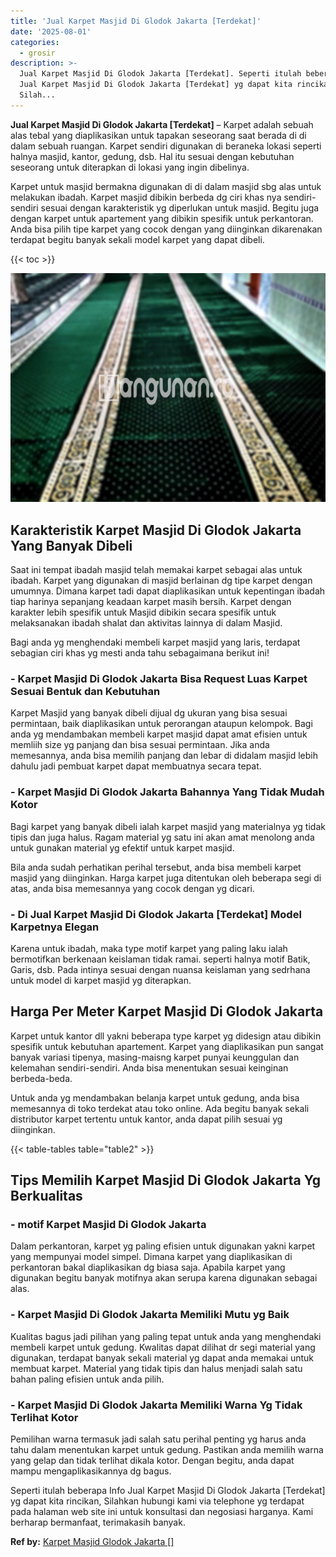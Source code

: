 ```yaml
---
title: 'Jual Karpet Masjid Di Glodok Jakarta [Terdekat]'
date: '2025-08-01'
categories:
  - grosir
description: >-
  Jual Karpet Masjid Di Glodok Jakarta [Terdekat]. Seperti itulah beberapa Info
  Jual Karpet Masjid Di Glodok Jakarta [Terdekat] yg dapat kita rincikan,
  Silah...
---
```


**Jual Karpet Masjid Di Glodok Jakarta \[Terdekat\]** – Karpet adalah sebuah alas tebal yang diaplikasikan untuk tapakan seseorang saat berada di di dalam sebuah ruangan. Karpet sendiri digunakan di beraneka lokasi seperti halnya masjid, kantor, gedung, dsb. Hal itu sesuai dengan kebutuhan seseorang untuk diterapkan di lokasi yang ingin dibelinya.

Karpet untuk masjid bermakna digunakan di di dalam masjid sbg alas untuk melakukan ibadah. Karpet masjid dibikin berbeda dg ciri khas nya sendiri-sendiri sesuai dengan karakteristik yg diperlukan untuk masjid. Begitu juga dengan karpet untuk apartement yang dibikin spesifik untuk perkantoran. Anda bisa pilih tipe karpet yang cocok dengan yang diinginkan dikarenakan terdapat begitu banyak sekali model karpet yang dapat dibeli.

{{< toc >}}

![Jual Karpet Masjid Di Glodok Jakarta [Terdekat]](/images/grosir-karpet-murah-54.png)

## Karakteristik Karpet Masjid Di Glodok Jakarta Yang Banyak Dibeli

Saat ini tempat ibadah masjid telah memakai karpet sebagai alas untuk ibadah. Karpet yang digunakan di masjid berlainan dg tipe karpet dengan umumnya. Dimana karpet tadi dapat diaplikasikan untuk kepentingan ibadah tiap harinya sepanjang keadaan karpet masih bersih. Karpet dengan karakter lebih spesifik untuk Masjid dibikin secara spesifik untuk melaksanakan ibadah shalat dan aktivitas lainnya di dalam Masjid.

Bagi anda yg menghendaki membeli karpet masjid yang laris, terdapat sebagian ciri khas yg mesti anda tahu sebagaimana berikut ini!

### \- Karpet Masjid Di Glodok Jakarta Bisa Request Luas Karpet Sesuai Bentuk dan Kebutuhan

Karpet Masjid yang banyak dibeli dijual dg ukuran yang bisa sesuai permintaan, baik diaplikasikan untuk perorangan ataupun kelompok. Bagi anda yg mendambakan membeli karpet masjid dapat amat efisien untuk memliih size yg panjang dan bisa sesuai permintaan. Jika anda memesannya, anda bisa memilih panjang dan lebar di didalam masjid lebih dahulu jadi pembuat karpet dapat membuatnya secara tepat.

### \- Karpet Masjid Di Glodok Jakarta Bahannya Yang Tidak Mudah Kotor

Bagi karpet yang banyak dibeli ialah karpet masjid yang materialnya yg tidak tipis dan juga halus. Ragam material yg satu ini akan amat menolong anda untuk gunakan material yg efektif untuk karpet masjid.

Bila anda sudah perhatikan perihal tersebut, anda bisa membeli karpet masjid yang diinginkan. Harga karpet juga ditentukan oleh beberapa segi di atas, anda bisa memesannya yang cocok dengan yg dicari.

### \- Di Jual Karpet Masjid Di Glodok Jakarta \[Terdekat\] Model Karpetnya Elegan

Karena untuk ibadah, maka type motif karpet yang paling laku ialah bermotifkan berkenaan keislaman tidak ramai. seperti halnya motif Batik, Garis, dsb. Pada intinya sesuai dengan nuansa keislaman yang sedrhana untuk model di karpet masjid yg diterapkan.

## Harga Per Meter Karpet Masjid Di Glodok Jakarta

Karpet untuk kantor dll yakni beberapa type karpet yg didesign atau dibikin spesifik untuk kebutuhan apartement. Karpet yang diaplikasikan pun sangat banyak variasi tipenya, masing-maisng karpet punyai keunggulan dan kelemahan sendiri-sendiri. Anda bisa menentukan sesuai keinginan berbeda-beda.

Untuk anda yg mendambakan belanja karpet untuk gedung, anda bisa memesannya di toko terdekat atau toko online. Ada begitu banyak sekali distributor karpet tertentu untuk kantor, anda dapat pilih sesuai yg diinginkan.

{{< table-tables table="table2" >}}

## Tips Memilih Karpet Masjid Di Glodok Jakarta Yg Berkualitas

### \- motif Karpet Masjid Di Glodok Jakarta

Dalam perkantoran, karpet yg paling efisien untuk digunakan yakni karpet yang mempunyai model simpel. Dimana karpet yang diaplikasikan di perkantoran bakal diaplikasikan dg biasa saja. Apabila karpet yang digunakan begitu banyak motifnya akan serupa karena digunakan sebagai alas.

### \- Karpet Masjid Di Glodok Jakarta Memiliki Mutu yg Baik

Kualitas bagus jadi pilihan yang paling tepat untuk anda yang menghendaki membeli karpet untuk gedung. Kwalitas dapat dilihat dr segi material yang digunakan, terdapat banyak sekali material yg dapat anda memakai untuk membuat karpet. Material yang tidak tipis dan halus menjadi salah satu bahan paling efisien untuk anda pilih.

### \- Karpet Masjid Di Glodok Jakarta Memiliki Warna Yg Tidak Terlihat Kotor

Pemilihan warna termasuk jadi salah satu perihal penting yg harus anda tahu dalam menentukan karpet untuk gedung. Pastikan anda memilih warna yang gelap dan tidak terlihat dikala kotor. Dengan begitu, anda dapat mampu mengaplikasikannya dg bagus.

Seperti itulah beberapa Info Jual Karpet Masjid Di Glodok Jakarta \[Terdekat\] yg dapat kita rincikan, Silahkan hubungi kami via telephone yg terdapat pada halaman web site ini untuk konsultasi dan negosiasi harganya. Kami berharap bermanfaat, terimakasih banyak.

**Ref by:**  [Karpet Masjid Glodok Jakarta []](https://id.wikipedia.org/wiki/Karpet)
